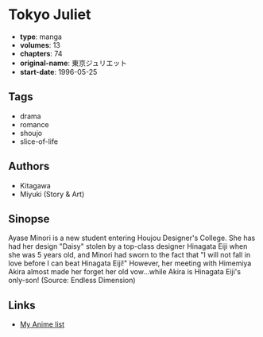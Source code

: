 # Tokyo Juliet

-   **type**: manga
-   **volumes**: 13
-   **chapters**: 74
-   **original-name**: 東京ジュリエット
-   **start-date**: 1996-05-25

## Tags

-   drama
-   romance
-   shoujo
-   slice-of-life

## Authors

-   Kitagawa
-   Miyuki (Story & Art)

## Sinopse

Ayase Minori is a new student entering Houjou Designer's College. She has had her design "Daisy" stolen by a top-class designer Hinagata Eiji when she was 5 years old, and Minori had sworn to the fact that "I will not fall in love before I can beat Hinagata Eiji!" However, her meeting with Himemiya Akira almost made her forget her old vow...while Akira is Hinagata Eiji's only-son! (Source: Endless Dimension)

## Links

-   [My Anime list](https://myanimelist.net/manga/5493/Tokyo_Juliet)
